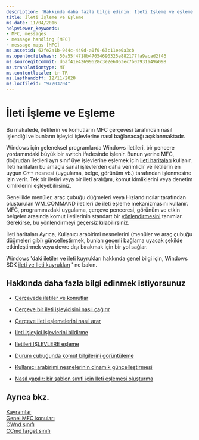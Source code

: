 ```yaml
---
description: 'Hakkında daha fazla bilgi edinin: Ileti Işleme ve eşleme'
title: İleti İşleme ve Eşleme
ms.date: 11/04/2016
helpviewer_keywords:
- MFC, messages
- message handling [MFC]
- message maps [MFC]
ms.assetid: 62fe2a1b-944c-449d-a0f0-63c11ee0a3cb
ms.openlocfilehash: 50a55f4718b47054690325e882177fa9acad2f46
ms.sourcegitcommit: d6af41e42699628c3e2e6063ec7b03931a49a098
ms.translationtype: MT
ms.contentlocale: tr-TR
ms.lasthandoff: 12/11/2020
ms.locfileid: "97203204"
---
```

# <a name="message-handling-and-mapping"></a>İleti İşleme ve Eşleme

Bu makalede, iletilerin ve komutların MFC çerçevesi tarafından nasıl işlendiği ve bunların işleyici işlevlerine nasıl bağlanacağı açıklanmaktadır.

Windows için geleneksel programlarda Windows iletileri, bir pencere yordamındaki büyük bir switch ifadesinde işlenir. Bunun yerine MFC, doğrudan iletileri ayrı sınıf üye işlevlerine eşlemek için [ileti haritaları](message-categories.md) kullanır. İleti haritaları bu amaçla sanal işlevlerden daha verimlidir ve iletilerin en uygun C++ nesnesi (uygulama, belge, görünüm vb.) tarafından işlenmesine izin verir. Tek bir iletiyi veya bir ileti aralığını, komut kimliklerini veya denetim kimliklerini eşleyebilirsiniz.

Genellikle menüler, araç çubuğu düğmeleri veya Hızlandırıcılar tarafından oluşturulan WM_COMMAND iletileri de ileti eşleme mekanizmasını kullanır. MFC, programınızdaki uygulama, çerçeve penceresi, görünüm ve etkin belgeler arasında komut iletilerinin standart bir [yönlendirmesini](command-routing.md) tanımlar. Gerekirse, bu yönlendirmeyi geçersiz kılabilirsiniz.

İleti haritaları Ayrıca, Kullanıcı arabirimi nesnelerini (menüler ve araç çubuğu düğmeleri gibi) güncelleştirmek, bunları geçerli bağlama uyacak şekilde etkinleştirmek veya devre dışı bırakmak için bir yol sağlar.

Windows 'daki iletiler ve ileti kuyrukları hakkında genel bilgi için, Windows SDK [ileti ve Ileti kuyrukları](/windows/win32/winmsg/messages-and-message-queues) ' ne bakın.

## <a name="what-do-you-want-to-know-more-about"></a>Hakkında daha fazla bilgi edinmek istiyorsunuz

- [Çerçevede iletiler ve komutlar](messages-and-commands-in-the-framework.md)

- [Çerçeve bir ileti işleyicisini nasıl çağırır](how-the-framework-calls-a-handler.md)

- [Çerçeve Ileti eşlemelerini nasıl arar](how-the-framework-searches-message-maps.md)

- [Ileti Işleyici Işlevlerini bildirme](declaring-message-handler-functions.md)

- [Iletileri IŞLEVLERE eşleme](reference/mapping-messages-to-functions.md)

- [Durum çubuğunda komut bilgilerini görüntüleme](how-to-display-command-information-in-the-status-bar.md)

- [Kullanıcı arabirimi nesnelerinin dinamik güncelleştirmesi](how-to-update-user-interface-objects.md)

- [Nasıl yapılır: bir şablon sınıfı için Ileti eşlemesi oluşturma](how-to-create-a-message-map-for-a-template-class.md)

## <a name="see-also"></a>Ayrıca bkz.

[Kavramlar](mfc-concepts.md)<br/>
[Genel MFC konuları](general-mfc-topics.md)<br/>
[CWnd sınıfı](reference/cwnd-class.md)<br/>
[CCmdTarget sınıfı](reference/ccmdtarget-class.md)
